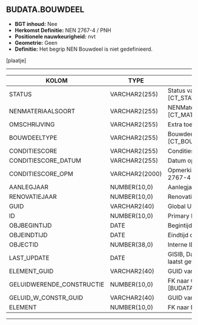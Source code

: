﻿## BUDATA.BOUWDEEL


* __BGT inhoud:__ Nee
* __Herkomst Definitie:__ NEN 2767-4 / PNH
* __Positionele nauwkeurigheid:__ nvt
* __Geometrie:__ Geen
* __Definitie:__ Het begrip NEN Bouwdeel is niet gedefinieerd.

[plaatje]

***

|KOLOM                               |TYPE              |DEFINITIE|
|------                              |----              |-----    |
|STATUS                              |VARCHAR2(255)     |Status van de gegevens, keuzelijst [CT_STATUS]|
|NENMATERIAALSOORT                   |VARCHAR2(255)     |NENMateriaalsoort, keuzelijst [CT_MATERIAALSOORT]|
|OMSCHRIJVING                        |VARCHAR2(255)     |Extra toelichting|
|BOUWDEELTYPE                        |VARCHAR2(255)     |Bouwdeel type, keuzelijst [CT_BOUWDEEL_TYPE]|
|CONDITIESCORE                       |VARCHAR2(255)     |Conditiescore conform NEN 2767-4|
|CONDITIESCORE_DATUM                 |VARCHAR2(255)     |Datum opname Conditiescore|
|CONDITIESCORE_OPM                   |VARCHAR2(2000)    |Opmerking bij conditiescore conform NEN 2767-4|
|AANLEGJAAR                          |NUMBER(10,0)      |Aanlegjaar|
|RENOVATIEJAAR                       |NUMBER(10,0)      |Renovatiejaar|
|GUID                                |VARCHAR2(40)      |Global Unique Identifier|
|ID                                  |NUMBER(10,0)      |Primary Key|
|OBJBEGINTIJD                        |DATE              |Begintijd object|
|OBJEINDTIJD                         |DATE              |Eindtijd object|
|OBJECTID                            |NUMBER(38,0)      |Interne ID ArcGIS|
|LAST_UPDATE                         |DATE              |GISIB, Datum waarop het object voor het laatst gewijzigd is in GISIB|
|ELEMENT_GUID                        |VARCHAR2(40)      |GUID van het Element|
|GELUIDWERENDE_CONSTRUCTIE           |NUMBER(10,0)      |FK naar Geluidwerende Constructie [BUDATA.GELUIDWERENDE_CONSTRUCTIE]|
|GELUID_W_CONSTR_GUID                |VARCHAR2(40)      |GUID van Geluidwerende Constructie|
|ELEMENT                             |NUMBER(10,0)      |FK naar Element|

***

